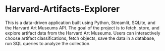 # Harvard-Artifacts-Explorer
This is a data-driven application built using Python, Streamlit, SQLite, and the Harvard Art Museums API. The goal of the project is to fetch, store, and explore artifact data from the Harvard Art Museums. Users can interactively choose artifact classifications, fetch objects, save the data in a database, run SQL queries to analyze the collection.
